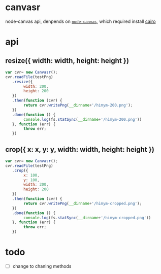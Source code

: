 # canvasr
node-canvas api, denpends on [`node-canvas`](https://github.com/Automattic/node-canvas), which required install [cairo](http://cairographics.org/) 

# api
## resize({ width: width, height: height })
``` javascript
var cvr= new Canvasr();
cvr.readFile(testPng)
   .resize({
   		width: 200,
   		height: 200
   })
   .then(function (cvr) {
   		return cvr.writePng(__dirname+'/himym-200.png');
   })
   .done(function () {
   		console.log(fs.statSync(__dirname+'/himym-200.png'))
   }, function (err) {
   		throw err;
   })
```
## crop({ x: x, y: y, width: width, height: height })
``` javascript
var cvr= new Canvasr();
cvr.readFile(testPng)
   .crop({
   		x: 100,
   		y: 100,
   		width: 200,
   		height: 200
   })
   .then(function (cvr) {
   		return cvr.writePng(__dirname+'/himym-cropped.png');
   })
   .done(function () {
   		console.log(fs.statSync(__dirname+'/himym-cropped.png'))
   }, function (err) {
   		throw err;
   })
```

# todo
- [ ] change to chaning methods